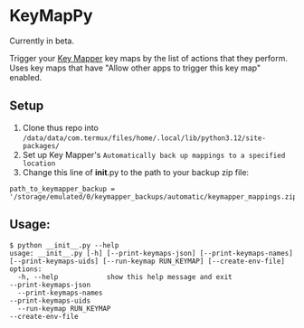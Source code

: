 # KeyMapPy
Currently in beta.

Trigger your [Key Mapper](https://github.com/keymapperorg/KeyMapper) key maps by the list of actions that they perform. Uses key maps that have "Allow other apps to trigger this key map" enabled. 

## Setup
1. Clone thus repo into `/data/data/com.termux/files/home/.local/lib/python3.12/site-packages/`
2. Set up Key Mapper's `Automatically back up mappings to a specified location`
3. Change this line of __init__.py to the path to your backup zip file:

```
path_to_keymapper_backup = '/storage/emulated/0/keymapper_backups/automatic/keymapper_mappings.zip'
```

## Usage:

```
$ python __init__.py --help
usage: __init__.py [-h] [--print-keymaps-json] [--print-keymaps-names]                                      [--print-keymaps-uids] [--run-keymap RUN_KEYMAP] [--create-env-file]                                                                                           options:
  -h, --help            show this help message and exit                                    --print-keymaps-json
  --print-keymaps-names                                                                    --print-keymaps-uids
  --run-keymap RUN_KEYMAP                                                                  --create-env-file
```


